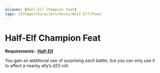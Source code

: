 ```yaml
---
aliases: [Half-Elf Champion feat]
tags: 13thAge/Characters/Races/Half-Elf/Power
---
```

# Half-Elf Champion Feat

**Requirements**:: **[Half-Elf](../7-Half-Elf.md)**

You gain an additional use of surprising each battle, but you can only use it to affect a nearby ally’s d20 roll.
